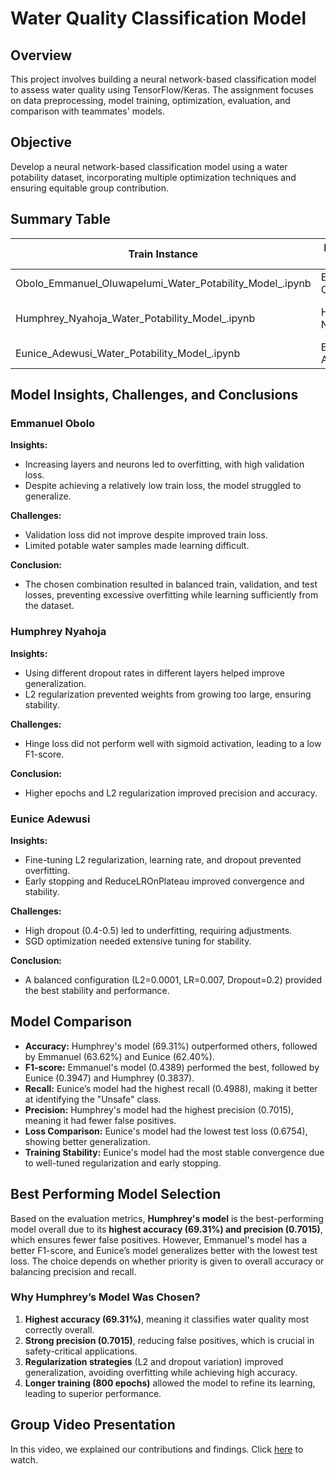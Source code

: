 # Water Quality Classification Model

## Overview
This project involves building a neural network-based classification model to assess water quality using TensorFlow/Keras. The assignment focuses on data preprocessing, model training, optimization, evaluation, and comparison with teammates' models.

## Objective
Develop a neural network-based classification model using a water potability dataset, incorporating multiple optimization techniques and ensuring equitable group contribution.

## Summary Table

| **Train Instance** | **Engineer Name** | **Regularizer** | **Optimizer** | **Early Stopping** | **Dropout Rate** | **Accuracy** | **F1 Score** | **Recall** | **Precision** | **Train Loss** | **Val Loss** | **Test Loss** | **Epochs** |
|--------------------|------------------|----------------|--------------|----------------|--------------|------------|------------|--------|-----------|------------|------------|------------|--------|
| Obolo_Emmanuel_Oluwapelumi_Water_Potability_Model_.ipynb | Emmanuel Obolo | No | Adam | No | 0.9 and 0.8 | 0.6362 | 0.4389 | 0.3590 | 0.5645 | 0.5535 | 0.6015 | 0.6636 | 400 |
| Humphrey_Nyahoja_Water_Potability_Model_.ipynb | Humphrey Nyahoja | L2 | AdamW | Yes | 0.2, 0.3, 0.4, and 0.5 | 0.6931 | 0.3837 | 0.2640 | 0.7015 | 0.9938 | 1.0405 | 1.0208 | 800 |
| Eunice_Adewusi_Water_Potability_Model_.ipynb | Eunice Adewusi | L2 | SGD | Yes | 0.2 | 0.6240 | 0.3947 | 0.4988 | 0.4980 | 0.5633 | 0.5984 | 0.6754 | 100 |

## Model Insights, Challenges, and Conclusions

### Emmanuel Obolo
**Insights:** 
- Increasing layers and neurons led to overfitting, with high validation loss.
- Despite achieving a relatively low train loss, the model struggled to generalize.

**Challenges:** 
- Validation loss did not improve despite improved train loss.
- Limited potable water samples made learning difficult.

**Conclusion:** 
- The chosen combination resulted in balanced train, validation, and test losses, preventing excessive overfitting while learning sufficiently from the dataset.

### Humphrey Nyahoja
**Insights:** 
- Using different dropout rates in different layers helped improve generalization.
- L2 regularization prevented weights from growing too large, ensuring stability.

**Challenges:** 
- Hinge loss did not perform well with sigmoid activation, leading to a low F1-score.

**Conclusion:** 
- Higher epochs and L2 regularization improved precision and accuracy.

### Eunice Adewusi
**Insights:** 
- Fine-tuning L2 regularization, learning rate, and dropout prevented overfitting.
- Early stopping and ReduceLROnPlateau improved convergence and stability.

**Challenges:** 
- High dropout (0.4-0.5) led to underfitting, requiring adjustments.
- SGD optimization needed extensive tuning for stability.

**Conclusion:** 
- A balanced configuration (L2=0.0001, LR=0.007, Dropout=0.2) provided the best stability and performance.

## Model Comparison
- **Accuracy:** Humphrey's model (69.31%) outperformed others, followed by Emmanuel (63.62%) and Eunice (62.40%).
- **F1-score:** Emmanuel's model (0.4389) performed the best, followed by Eunice (0.3947) and Humphrey (0.3837). 
- **Recall:** Eunice’s model had the highest recall (0.4988), making it better at identifying the "Unsafe" class.
- **Precision:** Humphrey's model had the highest precision (0.7015), meaning it had fewer false positives.
- **Loss Comparison:** Eunice's model had the lowest test loss (0.6754), showing better generalization. 
- **Training Stability:** Eunice's model had the most stable convergence due to well-tuned regularization and early stopping.

## Best Performing Model Selection
Based on the evaluation metrics, **Humphrey's model** is the best-performing model overall due to its **highest accuracy (69.31%) and precision (0.7015)**, which ensures fewer false positives. However, Emmanuel's model has a better F1-score, and Eunice’s model generalizes better with the lowest test loss. The choice depends on whether priority is given to overall accuracy or balancing precision and recall.

### **Why Humphrey’s Model Was Chosen?**
1. **Highest accuracy (69.31%)**, meaning it classifies water quality most correctly overall.
2. **Strong precision (0.7015)**, reducing false positives, which is crucial in safety-critical applications.
3. **Regularization strategies** (L2 and dropout variation) improved generalization, avoiding overfitting while achieving high accuracy.
4. **Longer training (800 epochs)** allowed the model to refine its learning, leading to superior performance.

## Group Video Presentation
In this video, we explained our contributions and findings. Click [here](https://youtu.be/yA3GvBPeNY8) to watch.